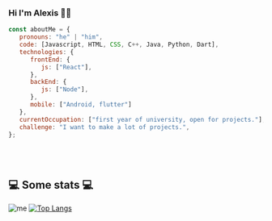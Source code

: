### Hi I'm Alexis 👨‍💻

```javascript
const aboutMe = {
   pronouns: "he" | "him",
   code: [Javascript, HTML, CSS, C++, Java, Python, Dart],
   technologies: {
      frontEnd: {
         js: ["React"],
      },
      backEnd: {
         js: ["Node"],
      },
      mobile: ["Android, flutter"]
   },
   currentOccupation: ["first year of university, open for projects."],
   challenge: "I want to make a lot of projects.",
};
```
</br></br>
<h2>💻 Some stats 💻</h2>

![me](https://github-readme-stats.vercel.app/api?username=achechi15&show_icons=true&title_color=fff&icon_color=79ff97&text_color=9f9f9f&bg_color=151515)
[![Top Langs](https://github-readme-stats.vercel.app/api/top-langs/?username=achechi15)](https://github.com/achechi15/github-readme-stats)
<!--
**achechi15/achechi15** is a ✨ _special_ ✨ repository because its `README.md` (this file) appears on your GitHub profile.

Here are some ideas to get you started:

- 🔭 I’m currently working on Google Developer Student Club
- 🌱 I’m currently learning Python
- 🤔 I’m looking for help with Flutter
- 💬 Ask me about nothing
- 📫 How to reach me: amoncal@upv.edu.es
-->
